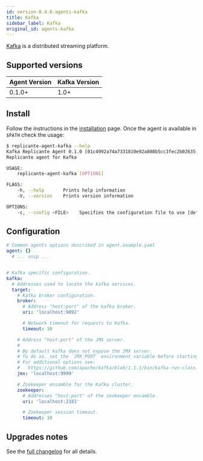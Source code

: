 ```yaml
---
id: version-0.4.0-agents-kafka
title: Kafka
sidebar_label: Kafka
original_id: agents-kafka
---
```


[Kafka](https://kafka.apache.org/) is a distributed streaming platform.


## Supported versions
| Agent Version | Kafka Version |
| ------------- | ------------- |
| 0.1.0+        | 1.0+          |


## Install
Follow the instructions in the [installation](intro-install.md) page.
Once the agent is available in `$PATH` check the usage:

```bash
$ replicante-agent-kafka --help
Kafka Replicante Agent 0.1.0 [01c4992a74a7331810e92a808b5cc3fec2b02635; not tainted]
Replicante agent for Kafka

USAGE:
    replicante-agent-kafka [OPTIONS]

FLAGS:
    -h, --help       Prints help information
    -V, --version    Prints version information

OPTIONS:
    -c, --config <FILE>    Specifies the configuration file to use [default: agent-kafka.yaml]
```


## Configuration
```yaml
# Common agents options described in agent.example.yaml
agent: {}
  # ... snip ...


# Kafka specific configuration.
kafka:
  # Addresses used to locate the kafka services.
  target:
    # Kafka broker configuration.
    broker:
      # Address "host:port" of the kafka broker.
      uri: 'localhost:9092'

      # Network timeout for requests to Kafka.
      timeout: 10

    # Address "host:port" of the JMX server.
    #
    # By default kafka does not expose the JMX server.
    # To do so, set the `JMX_PORT` environment variable before starting the server.
    # For additional options see:
    #   https://github.com/apache/kafka/blob/1.1.1/bin/kafka-run-class.sh#L166-L174
    jmx: 'localhost:9999'

    # Zookeeper ensamble for the Kafka cluster.
    zookeeper:
      # Addresses "host:port" of the zookeeper ensamble.
      uri: 'localhost:2181'

      # Zookeeper session timeout.
      timeout: 10
```


## Upgrades notes
See the [full changelog](https://github.com/replicante-io/agents/blob/master/kafka/CHANGELOG.md)
for all details.
